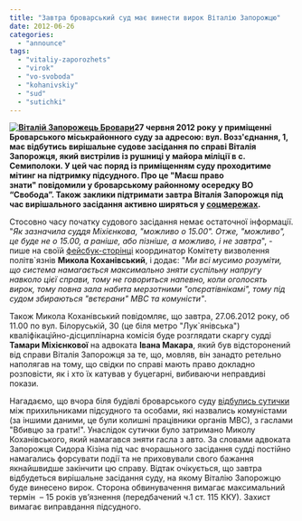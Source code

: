 ```yaml
---
title: "Завтра броварський суд має винести вирок Віталію Запорожцю"
date: 2012-06-26
categories: 
  - "announce"
tags: 
  - "vitaliy-zaporozhets"
  - "virok"
  - "vo-svoboda"
  - "kohanivskiy"
  - "sud"
  - "sutichki"
---
```


**[![](https://mpz.brovary.org/wp-content/uploads/2012/06/IMG_96251.jpg "Віталій Запорожець Бровари")](https://mpz.brovary.org/wp-content/uploads/2012/06/IMG_96251.jpg)27 червня 2012 року у приміщенні Броварського міськрайонного суду за адресою: вул. Возз'єднання, 1, має відбутись вирішальне судове засідання по справі Віталія Запорожця, який вистрілив із рушниці у майора міліції в с. Семиполоки. У цей час поряд із приміщенням суду проходитиме мітинг на підтримку підсудного. Про це "Маєш право знати" повідомили у броварському районному осередку ВО “Свобода”. Також заклики підтримати завтра Віталія Запорожця під час вирішального засідання активно ширяться у [соцмережах](http://www.facebook.com/#!/photo.php?fbid=326286244120967&set=a.121976301218630.29948.100002187821065&type=1&theater).**

Стосовно часу початку судового засідання немає остаточної інформації. "_Як зазначила суддя Міхієнкова, "можливо о 15.00". Отже, "можливо", це буде не о 15.00, а раніше, або пізніше, а можливо, і не завтра_", - пише на своїй [фейсбук-сторінці](http://www.facebook.com/permalink.php?story_fbid=329825393765041&id=100002127509181) координатор Комітету визволення політв\`язнів **Микола Коханівський**, і додає: "_Ми всі мусимо розуміти, що система намагається максимально зняти суспільну напругу навколо цієї справи, тому не говориться напевно, коли оголосять вирок, тому повна зала набита мерзотними "опєратівнікамі", тому під судом збираються "вєтєрани" МВС та комуністи"_.

Також Микола Коханівський повідомляє, що завтра, 27.06.2012 року, об 11.00 по вул. Білоруській, 30 (це біля метро "Лук\`янівська") кваліфікаційно-дісциплінарна комісія буде розглядати скаргу судді **Тамари Міхієнкової** на адвоката **Івана Макара**, який був відсторонений від справи Віталія Запорожця за те, що, мовляв, він занадто ретельно наполягав на тому, що свідки по справі мають право докладно розповісти, як і хто їх катував у буцегарні, вибиваючи неправдиві покази.

Нагадаємо, що вчора біля будівлі броварського суду [відбулись сутички](https://mpz.brovary.org/bilya-brovarskogo-sudu-vidbulis-sutichki-prihilnikiv-zaporozhtsya-ta-komunistiv-z-gaslami-vbivtsyu-za-grati/) між прихильниками підсудного та особами, які назвались комуністами (за іншими даними, це були колишні працівники органів МВС), з гаслами "Вбивцю за грати!". Унаслідок сутички було затримано Миколу Коханівського, який намагався зняти гасла з авто. За словами адвоката Запорожця Сидора Кізіна під час вчорашьного засідання судді постійно намагались форсувати події та не приховували свого бажання якнайшвидше закінчити цю справу. Відтак очікується, що завтра відбудеться вирішальне засідання суду, на якому Віталію Запорожцю буде винесено вирок. Сторона обвинувачення вимагає максимальний термін  – 15 років ув’язнення (передбачений ч.1 ст. 115 ККУ). Захист вимагає виправдання підсудного.
